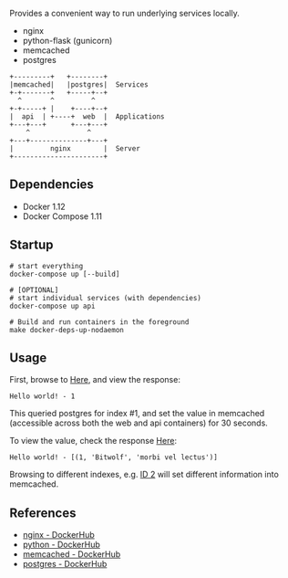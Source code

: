 
Provides a convenient way to run underlying services locally.

* nginx
* python-flask (gunicorn)
* memcached
* postgres

```
+---------+   +--------+
|memcached|   |postgres|  Services
+-+-------+   +-----+--+
  ^       ^         ^
+-+-----+ |    +----+--+
|  api  | +----+  web  |  Applications
+---+---+      +---+---+
    ^              ^
+---+--------------+---+
|         nginx        |  Server
+----------------------+

```

## Dependencies

* Docker 1.12
* Docker Compose 1.11

## Startup

```
# start everything
docker-compose up [--build]

# [OPTIONAL]
# start individual services (with dependencies)
docker-compose up api

# Build and run containers in the foreground
make docker-deps-up-nodaemon
```

## Usage

First, browse to [Here](http://localhost:8080), and view the response:
```
Hello world! - 1
```

This queried postgres for index #1, and set the value in memcached (accessible 
across both the web and api containers) for 30 seconds. 

To view the value, check the response [Here](http://localhost:8080/api):
```
Hello world! - [(1, 'Bitwolf', 'morbi vel lectus')]
```

Browsing to different indexes, e.g. [ID 2](http://localhost:8080/2) will set
different information into memcached. 

## References

* [nginx - DockerHub](https://hub.docker.com/_/nginx/)
* [python - DockerHub](https://hub.docker.com/_/python/)
* [memcached - DockerHub](https://hub.docker.com/_/memcached/)
* [postgres - DockerHub](https://hub.docker.com/_/postgres/)


